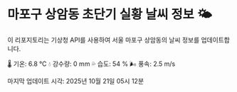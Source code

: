 
# 마포구 상암동 초단기 실황 날씨 정보 🌤️

이 리포지토리는 기상청 API를 사용하여 서울 마포구 상암동의 날씨 정보를 업데이트합니다. 

🌡️ 기온: 6.8 ℃
💧 강수량: 0 mm
💦 습도: 54 %
🌬️ 풍속: 2.5 m/s

마지막 업데이트 시각: 2025년 10월 21일 05시 12분    
